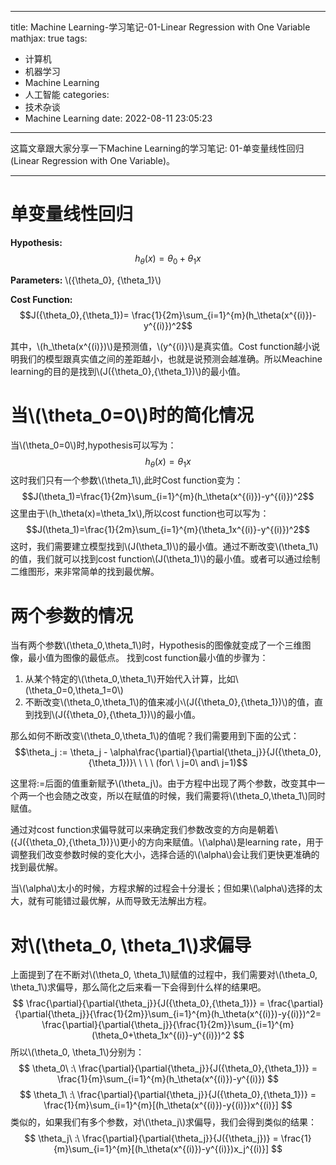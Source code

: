 
---
title: Machine Learning-学习笔记-01-Linear Regression with One Variable
mathjax: true
tags: 
  - 计算机
  - 机器学习
  - Machine Learning
  - 人工智能
categories:
  - 技术杂谈
  - Machine Learning
date: 2022-08-11 23:05:23
---

这篇文章跟大家分享一下Machine Learning的学习笔记: 01-单变量线性回归(Linear Regression with One Variable)。
<!--more-->
***
# 单变量线性回归

**Hypothesis:** 
$$h_{\theta}(x) = {\theta_0} + {\theta_1x}$$

**Parameters:** \\({\theta_0}, {\theta_1}\\) 

**Cost Function:** 
$$J({\theta_0},{\theta_1})= \frac{1}{2m}\sum_{i=1}^{m}(h_\theta(x^{(i)})-y^{(i)})^2$$

其中，\\(h_\theta(x^{(i)})\\)是预测值，\\(y^{(i)}\\)是真实值。Cost function越小说明我们的模型跟真实值之间的差距越小，也就是说预测会越准确。所以Meachine learning的目的是找到\\(J\({\theta_0},{\theta_1}\)\\)的最小值。

# 当\\(\theta_0=0\\)时的简化情况
当\\(\theta_0=0\\)时,hypothesis可以写为：
$$h_\theta(x)=\theta_1x$$
这时我们只有一个参数\\(\theta_1\\),此时Cost function变为：
$$J(\theta_1)=\frac{1}{2m}\sum_{i=1}^{m}(h_\theta(x^{(i)})-y^{(i)})^2$$
这里由于\\(h_\theta(x)=\theta_1x\\),所以cost function也可以写为：
$$J(\theta_1)=\frac{1}{2m}\sum_{i=1}^{m}(\theta_1x^{(i)}-y^{(i)})^2$$
这时，我们需要建立模型找到\\(J(\theta_1)\\)的最小值。通过不断改变\\(\theta_1\\)的值，我们就可以找到cost function\\(J(\theta_1)\\)的最小值。或者可以通过绘制二维图形，来非常简单的找到最优解。

# 两个参数的情况
当有两个参数\\(\theta_0,\theta_1\\)时，Hypothesis的图像就变成了一个三维图像，最小值为图像的最低点。
找到cost function最小值的步骤为：
1. 从某个特定的\\(\theta_0,\theta_1\\)开始代入计算，比如\\(\theta_0=0,\theta_1=0\\)
2. 不断改变\\(\theta_0,\theta_1\\)的值来减小\\(J\({\theta_0},{\theta_1}\)\\)的值，直到找到\\(J\({\theta_0},{\theta_1}\)\\)的最小值。

那么如何不断改变\\(\theta_0,\theta_1\\)的值呢？我们需要用到下面的公式：
$$\theta_j := \theta_j - \alpha\frac{\partial}{\partial{\theta_j}}{J({\theta_0},{\theta_1})}\ \ \ \ (for\ \ j=0\ and\ j=1)$$ 

这里将:=后面的值重新赋予\\(\theta_j\\)。由于方程中出现了两个参数，改变其中一个两一个也会随之改变，所以在赋值的时候，我们需要将\\(\theta_0,\theta_1\\)同时赋值。

通过对cost function求偏导就可以来确定我们参数改变的方向是朝着\\({J\({\theta_0},{\theta_1}\)}\\)更小的方向来赋值。\\(\alpha\\)是learning rate，用于调整我们改变参数时候的变化大小，选择合适的\\(\alpha\\)会让我们更快更准确的找到最优解。

当\\(\alpha\\)太小的时候，方程求解的过程会十分漫长；但如果\\(\alpha\\)选择的太大，就有可能错过最优解，从而导致无法解出方程。

# 对\\(\theta_0, \theta_1\\)求偏导

上面提到了在不断对\\(\theta_0, \theta_1\\)赋值的过程中，我们需要对\\(\theta_0, \theta_1\\)求偏导，那么简化之后来看一下会得到什么样的结果吧。
$$
\frac{\partial}{\partial{\theta_j}}{J({\theta_0},{\theta_1})} = 
\frac{\partial}{\partial{\theta_j}}{\frac{1}{2m}}\sum_{i=1}^{m}(h_\theta(x^{(i)})-y{(i)})^2=
\frac{\partial}{\partial{\theta_j}}{\frac{1}{2m}}\sum_{i=1}^{m}(\theta_0+\theta_1x^{(i)}-y^{(i)})^2
$$
所以\\(\theta_0, \theta_1\\)分别为：
$$
\theta_0\ :\  \frac{\partial}{\partial{\theta_j}}{J({\theta_0},{\theta_1})} = \frac{1}{m}\sum_{i=1}^{m}(h_\theta(x^{(i)})-y^{(i)})
$$
$$
\theta_1\ :\  \frac{\partial}{\partial{\theta_j}}{J({\theta_0},{\theta_1})} = \frac{1}{m}\sum_{i=1}^{m}[(h_\theta(x^{(i)})-y{(i)})x^{(i)}]
$$
类似的，如果我们有多个参数，对\\(\theta_j\\)求偏导，我们会得到类似的结果：
$$
\theta_j\ :\  \frac{\partial}{\partial{\theta_j}}{J({\theta_j})} = \frac{1}{m}\sum_{i=1}^{m}[(h_\theta(x^{(i)})-y^{(i)})x_j^{(i)}]
$$